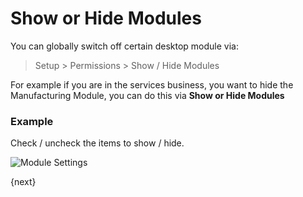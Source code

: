 <!-- add-breadcrumbs -->
# Show or Hide Modules

You can globally switch off certain desktop module via:

> Setup > Permissions > Show / Hide Modules

For example if you are in the services business, you want to hide the Manufacturing Module, you can do this via **Show or Hide Modules**

### Example

Check / uncheck the items to show / hide.

<img class="screenshot" alt="Module Settings" src="/docs/assets/img/setup/settings/show-hide-modules.png">

{next}
